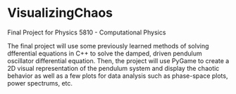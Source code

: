 # VisualizingChaos
Final Project for Physics 5810 - Computational Physics

The final project will use some previously learned methods of solving dfferential equations in C++ to solve the damped, driven pendulum oscillator differential equation.
Then, the project will use PyGame to create a 2D visual representation of the pendulum system and display the chaotic behavior as well as a few plots for data analysis such as
phase-space plots, power spectrums, etc.
